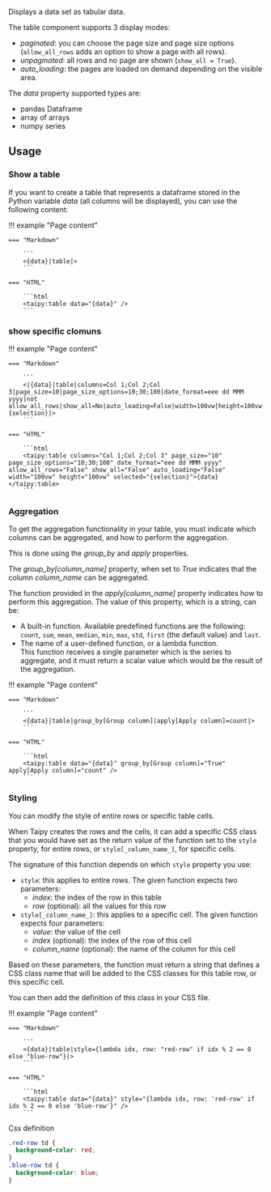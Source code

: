 Displays a data set as tabular data.

The table component supports 3 display modes:
   - _paginated_: you can choose the page size and page size options (`allow_all_rows` adds an option to show a page with all rows).
   - _unpaginated_:  all rows and no page are shown (`show_all = True`).
   - _auto_loading_: the pages are loaded on demand depending on the visible area.

The _data_ property supported types are:
- pandas Dataframe
- array of arrays
- numpy series

## Usage

### Show a table

If you want to create a table that represents a dataframe stored in the Python
variable _data_ (all columns will be displayed), you can use the following content:

!!! example "Page content"

    === "Markdown"

        ```
        <{data}|table|>
        ```
  
    === "HTML"

        ```html
        <taipy:table data="{data}" />
        ```

### show specific clomuns

!!! example "Page content"

    === "Markdown"

        ```
        <|{data}|table|columns=Col 1;Col 2;Col 3|page_size=10|page_size_options=10;30;100|date_format=eee dd MMM yyyy|not allow_all_rows|show_all=No|auto_loading=False|width=100vw|height=100vw|selected={selection}|>
        ```
  
    === "HTML"

        ```html
        <taipy:table columns="Col 1;Col 2;Col 3" page_size="10" page_size_options="10;30;100" date_format="eee dd MMM yyyy" allow_all_rows="False" show_all="False" auto_loading="False" width="100vw" height="100vw" selected="{selection}">{data}</taipy:table>
        ```

### Aggregation

To get the aggregation functionality in your table, you must indicate which columns can be aggregated, and
how to perform the aggregation.

This is done using the _group_by_ and _apply_ properties.

The _group_by[column_name]_ property, when set to _True_ indicates that the column _column_name_ can be
aggregated.

The function provided in the _apply[column_name]_ property indicates how to perform this aggregation.
The value of this property, which is a string, can be:

   - A built-in function. Available predefined functions are the following: `count`, `sum`, `mean`, `median`,
     `min`, `max`, `std`, `first` (the default value) and `last`.
   - The name of a user-defined function, or a lambda function.<br/>
     This function receives a single parameter which is the series to aggregate, and it must return a scalar value which would
     be the result of the aggregation.

!!! example "Page content"

    === "Markdown"

        ```
        <{data}|table|group_by[Group column]|apply[Apply column]=count|>
        ```
  
    === "HTML"

        ```html
        <taipy:table data="{data}" group_by[Group column]="True" apply[Apply column]="count" />
        ```

### Styling

You can modify the style of entire rows or specific table cells.

When Taipy creates the rows and the cells, it can add a specific CSS class that you would have set as the
return value of the function set to the `style` property, for entire rows, or `style[_column_name_]`, for
specific cells.

The signature of this function depends on which `style` property you use:

   - `style`: this applies to entire rows.
     The given function expects two parameters:
     - _index_: the index of the row in this table
     - _row_ (optional): all the values for this row
   - `style[_column_name_]`: this applies to a specific cell.
     The given function expects four parameters:
     - _value_: the value of the cell
     - _index_ (optional): the index of the row of this cell
     - _column_name_ (optional): the name of the column for this cell

Based on these parameters, the function must return a string that defines a CSS class name that will
be added to the CSS classes for this table row, or this specific cell.

You can then add the definition of this class in your CSS file.

!!! example "Page content"

    === "Markdown"

        ```
        <{data}|table|style={lambda idx, row: "red-row" if idx % 2 == 0 else "blue-row"}|>
        ```
  
    === "HTML"

        ```html
        <taipy:table data="{data}" style="{lambda idx, row: 'red-row' if idx % 2 == 0 else 'blue-row'}" />
        ```

Css definition
```css
.red-row td {
  background-color: red;
}
.blue-row td {
  background-color: blue;
}
```

